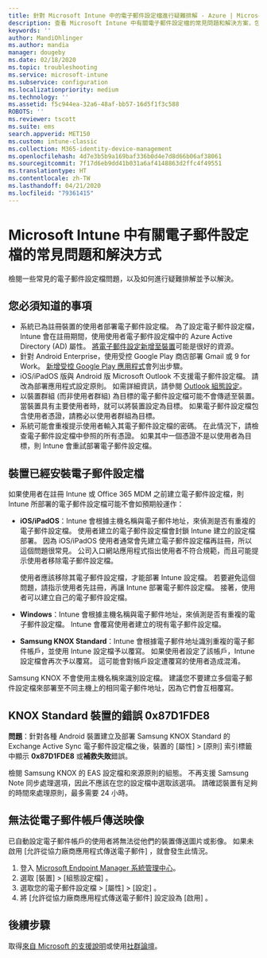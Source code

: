 ```yaml
---
title: 針對 Microsoft Intune 中的電子郵件設定檔進行疑難排解 - Azure | Microsoft Docs
description: 查看 Microsoft Intune 中有關電子郵件設定檔的常見問題和解決方案，包括 Samsung KNOX Standard Android 裝置上重複的電子郵件設定檔和錯誤。
keywords: ''
author: MandiOhlinger
ms.author: mandia
manager: dougeby
ms.date: 02/18/2020
ms.topic: troubleshooting
ms.service: microsoft-intune
ms.subservice: configuration
ms.localizationpriority: medium
ms.technology: ''
ms.assetid: f5c944ea-32a6-48af-bb57-16d5f1f3c588
ROBOTS: ''
ms.reviewer: tscott
ms.suite: ems
search.appverid: MET150
ms.custom: intune-classic
ms.collection: M365-identity-device-management
ms.openlocfilehash: 4d7e3b5b9a169baf336b0d4e7d8d66b06af38061
ms.sourcegitcommit: 7f17d6eb9dd41b031a6af4148863d2ffc4f49551
ms.translationtype: HT
ms.contentlocale: zh-TW
ms.lasthandoff: 04/21/2020
ms.locfileid: "79361415"
---
```

# <a name="common-issues-and-resolutions-with-email-profiles-in-microsoft-intune"></a>Microsoft Intune 中有關電子郵件設定檔的常見問題和解決方式

檢閱一些常見的電子郵件設定檔問題，以及如何進行疑難排解並予以解決。

## <a name="what-you-need-to-know"></a>您必須知道的事項

- 系統已為註冊裝置的使用者部署電子郵件設定檔。 為了設定電子郵件設定檔，Intune 會在註冊期間，使用使用者電子郵件設定檔中的 Azure Active Directory (AD) 屬性。 [將電子郵件設定新增至裝置](email-settings-configure.md)可能是很好的資源。
- 針對 Android Enterprise，使用受控 Google Play 商店部署 Gmail 或 9 for Work。 [新增受控 Google Play 應用程式](../apps/apps-add-android-for-work.md)會列出步驟。
- iOS/iPadOS 版與 Android 版 Microsoft Outlook 不支援電子郵件設定檔。 請改為部署應用程式設定原則。 如需詳細資訊，請參閱 [Outlook 組態設定](../apps/app-configuration-policies-outlook.md)。
- 以裝置群組 (而非使用者群組) 為目標的電子郵件設定檔可能不會傳遞至裝置。 當裝置具有主要使用者時，就可以將裝置設定為目標。 如果電子郵件設定檔包含使用者憑證，請務必以使用者群組為目標。
- 系統可能會重複提示使用者輸入其電子郵件設定檔的密碼。 在此情況下，請檢查電子郵件設定檔中參照的所有憑證。 如果其中一個憑證不是以使用者為目標，則 Intune 會重試部署電子郵件設定檔。

## <a name="device-already-has-an-email-profile-installed"></a>裝置已經安裝電子郵件設定檔

如果使用者在註冊 Intune 或 Office 365 MDM 之前建立電子郵件設定檔，則 Intune 所部署的電子郵件設定檔可能不會如預期般運作：

- **iOS/iPadOS**：Intune 會根據主機名稱與電子郵件地址，來偵測是否有重複的電子郵件設定檔。 使用者建立的電子郵件設定檔會封鎖 Intune 建立的設定檔部署。 因為 iOS/iPadOS 使用者通常會先建立電子郵件設定檔再註冊，所以這個問題很常見。 公司入口網站應用程式指出使用者不符合規範，而且可能提示使用者移除電子郵件設定檔。

  使用者應該移除其電子郵件設定檔，才能部署 Intune 設定檔。 若要避免這個問題，請指示使用者先註冊，再讓 Intune 部署電子郵件設定檔。 接著，使用者可以建立自己的電子郵件設定檔。

- **Windows**：Intune 會根據主機名稱與電子郵件地址，來偵測是否有重複的電子郵件設定檔。 Intune 會覆寫使用者建立的現有電子郵件設定檔。

- **Samsung KNOX Standard**：Intune 會根據電子郵件地址識別重複的電子郵件帳戶，並使用 Intune 設定檔予以覆寫。 如果使用者設定了該帳戶，Intune 設定檔會再次予以覆寫。 這可能會對帳戶設定遭覆寫的使用者造成混淆。

Samsung KNOX 不會使用主機名稱來識別設定檔。 建議您不要建立多個電子郵件設定檔來部署至不同主機上的相同電子郵件地址，因為它們會互相覆寫。

## <a name="error-0x87d1fde8-for-knox-standard-device"></a>KNOX Standard 裝置的錯誤 0x87D1FDE8

**問題**：針對各種 Android 裝置建立及部署 Samsung KNOX Standard 的 Exchange Active Sync 電子郵件設定檔之後，裝置的 [屬性] > [原則] 索引標籤中顯示 **0x87D1FDE8** 或**補救失敗**錯誤。

檢閱 Samsung KNOX 的 EAS 設定檔和來源原則的組態。 不再支援 Samsung Note 同步處理選項，因此不應該在您的設定檔中選取該選項。 請確認裝置有足夠的時間來處理原則，最多需要 24 小時。

## <a name="unable-to-send-images-from--email-account"></a>無法從電子郵件帳戶傳送映像

已自動設定電子郵件帳戶的使用者將無法從他們的裝置傳送圖片或影像。 如果未啟用 [允許從協力廠商應用程式傳送電子郵件]  ，就會發生此情況。

1. 登入 [Microsoft Endpoint Manager 系統管理中心](https://go.microsoft.com/fwlink/?linkid=2109431)。
2. 選取 [裝置]   > [組態設定檔]  。
3. 選取您的電子郵件設定檔 > [屬性]   > [設定]  。
4. 將 [允許從協力廠商應用程式傳送電子郵件]  設定設為 [啟用]  。

## <a name="next-steps"></a>後續步驟

取得[來自 Microsoft 的支援說明](../fundamentals/get-support.md)或使用[社群論壇](https://social.technet.microsoft.com/Forums/en-US/home?category=microsoftintune)。
